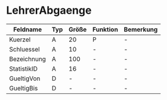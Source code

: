 # LehrerAbgaenge


| Feldname    | Typ | Größe | Funktion | Bemerkung |
|-------------|-----|-------|----------|-----------|
| Kuerzel     | A   | 20    | P        | -         |
| Schluessel  | A   | 10    | -        | -         |
| Bezeichnung | A   | 100   | -        | -         |
| StatistikID | A   | 16    | -        | -         |
| GueltigVon  | D   | -     | -        | -         |
| GueltigBis  | D   | -     | -        | -         |


